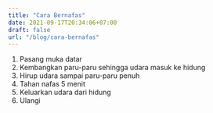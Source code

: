 ```yaml
---
title: "Cara Bernafas"
date: 2021-09-17T20:34:06+07:00
draft: false
url: "/blog/cara-bernafas"
---
```


1. Pasang muka datar
2. Kembangkan paru-paru sehingga udara masuk ke hidung
3. Hirup udara sampai paru-paru penuh
4. Tahan nafas 5 menit
5. Keluarkan udara dari hidung
6. Ulangi
